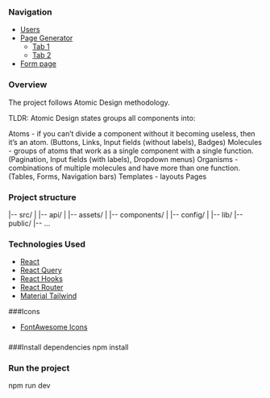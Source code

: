 ### Navigation

- [Users](#home)
- [Page Generator](#page-generator)
  - [Tab 1](#tab-1)
  - [Tab 2](#tab-2)
- [Form page](#form-generator)

### Overview

The project follows Atomic Design methodology.

TLDR: Atomic Design states groups all components into:

Atoms - if you can’t divide a component without it becoming useless, then it’s an atom. (Buttons, Links, Input fields (without labels), Badges)
Molecules - groups of atoms that work as a single component with a single function. (Pagination, Input fields (with labels), Dropdown menus)
Organisms - combinations of multiple molecules and have more than one function. (Tables, Forms, Navigation bars)
Templates - layouts
Pages

### Project structure

|-- src/
|   |-- api/
|   |-- assets/
|   |-- components/
|   |-- config/
|   |-- lib/
|-- public/
|-- ...

### Technologies Used

- [React](https://reactjs.org/)
- [React Query](https://react-query.tanstack.com/)
- [React Hooks](https://reactjs.org/docs/hooks-intro.html)
- [React Router](https://reactrouter.com/)
- [Material Tailwind](https://www.material-tailwind.com/docs/react/list)


###Icons
- [FontAwesome Icons](https://fontawesome.com/)

###

###Install dependencies
npm install

### Run the project
npm run dev
